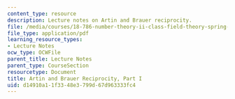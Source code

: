 ```yaml
---
content_type: resource
description: Lecture notes on Artin and Brauer reciprocity.
file: /media/courses/18-786-number-theory-ii-class-field-theory-spring-2016/d14910a11f3348e3799d67d963333fc4_MIT18_786S16_lec21.pdf
file_type: application/pdf
learning_resource_types:
- Lecture Notes
ocw_type: OCWFile
parent_title: Lecture Notes
parent_type: CourseSection
resourcetype: Document
title: Artin and Brauer Reciprocity, Part I
uid: d14910a1-1f33-48e3-799d-67d963333fc4
---
```

